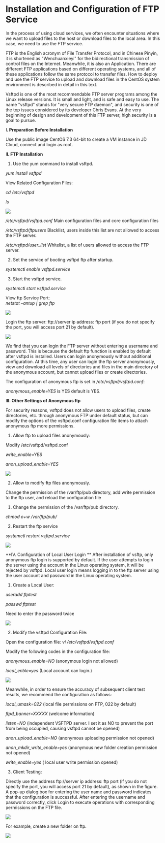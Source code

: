 # Installation and Configuration of FTP Service
In the process of using cloud services, we often encounter situations where we want to upload files to the host or download files to the local area. In this case, we need to use the FTP service.



FTP is the English acronym of File Transfer Protocol, and in Chinese Pinyin, it is shortened as "Wenchuanxieyi" for the bidirectional transmission of control files on the Internet. Meanwhile, it is also an Application. There are different FTP applications based on different operating systems, and all of these applications follow the same protocol to transfer files. How to deploy and use the FTP service to upload and download files in the CentOS system environment is described in detail in this text.



Vsftpd is one of the most recommendable FTP server programs among the Linux release versions. It is small and light, and is safe and easy to use. The name "vsftpd" stands for "very secure FTP daemon", and security is one of the top issues considered by its developer Chris Evans. At the very beginning of design and development of this FTP server, high security is a goal to pursue.

**I.  Preparation Before Installation**

Use the public image CentOS 7.3 64-bit to create a VM instance in JD Cloud, connect and login as root.

**II. FTP Installation**

1. Use the yum command to install vsftpd.

*yum install vsftpd*

View Related Configuration Files:

*cd /etc/vsftpd*

*ls*

![](https://github.com/jdcloudcom/cn/blob/edit/image/Elastic-Compute/Virtual-Machine/Linux/FTP%E6%9C%8D%E5%8A%A1%E7%9A%84%E5%AE%89%E8%A3%85%E4%B8%8E%E9%85%8D%E7%BD%AE01.png)

*/etc/vsftpd/vsftpd.conf*           Main configuration files and core configuration files

*/etc/vsftpd/ftpusers*               Blacklist, users inside this list are not allowed to access the FTP server.

*/etc/vsftpd/user_list*              Whitelist, a list of users allowed to access the FTP server.

2. Set the service of booting vsftpd ftp after startup.

*systemctl enable vsftpd.service*

3. Start the vsftpd service.

*systemctl start vsftpd.service*

View ftp Service Port:  
*netstat –antup | grep ftp*

![](https://github.com/jdcloudcom/cn/blob/edit/image/Elastic-Compute/Virtual-Machine/Linux/FTP%E6%9C%8D%E5%8A%A1%E7%9A%84%E5%AE%89%E8%A3%85%E4%B8%8E%E9%85%8D%E7%BD%AE02.png)

Login the ftp server: ftp://server ip address: ftp port (if you do not specify the port, you will access port 21 by default).

![](https://github.com/jdcloudcom/cn/blob/edit/image/Elastic-Compute/Virtual-Machine/Linux/FTP%E6%9C%8D%E5%8A%A1%E7%9A%84%E5%AE%89%E8%A3%85%E4%B8%8E%E9%85%8D%E7%BD%AE03.png)

We find that you can login the FTP server without entering a username and password. This is because the default ftp function is enabled by default after vsftpd is installed. Users can login anonymously without additional configuration. At this time, any user can login the ftp server anonymously, view and download all levels of directories and files in the main directory of the anonymous account, but cannot upload files or create directories.

The configuration of anonymous ftp is set in */etc/vsftpd/vsftpd.conf*:

*anonymous_enable=YES* is YES        default is YES.

**III. Other Settings of Anonymous ftp**

For security reasons, vsftpd does not allow users to upload files, create directories, etc. through anonymous FTP under default status, but can modify the options of the vsftpd.conf configuration file items to attach anonymous ftp more permissions.

1. Allow ftp to upload files anonymously:

Modify /etc/vsftpd/vsftpd.conf

*write_enable=YES*

*anon_upload_enable=YES*

![](https://github.com/jdcloudcom/cn/blob/edit/image/Elastic-Compute/Virtual-Machine/Linux/FTP%E6%9C%8D%E5%8A%A1%E7%9A%84%E5%AE%89%E8%A3%85%E4%B8%8E%E9%85%8D%E7%BD%AE04.png)

2. Allow to modify ftp files anonymously.

Change the permission of the /var/ftp/pub directory, add write permission to the ftp user, and reload the configuration file

1) Change the permission of the /var/ftp/pub directory.

*chmod o+w /var/ftp/pub/*

2) Restart the ftp service

*systemctl restart vsftpd.service*

![](https://github.com/jdcloudcom/cn/blob/edit/image/Elastic-Compute/Virtual-Machine/Linux/FTP%E6%9C%8D%E5%8A%A1%E7%9A%84%E5%AE%89%E8%A3%85%E4%B8%8E%E9%85%8D%E7%BD%AE05.png)

**IV. Configuration of Local User Login **
After installation of vsftp, only anonymous ftp login is supported by default. If the user attempts to login the server using the account in the Linux operating system, it will be rejected by vsftpd. Local user login means logging in to the ftp server using the user account and password in the Linux operating system.

1. Create a Local User:

*useradd ftptest*

*passwd ftptest*

Need to enter the password twice

![](https://github.com/jdcloudcom/cn/blob/edit/image/Elastic-Compute/Virtual-Machine/Linux/FTP%E6%9C%8D%E5%8A%A1%E7%9A%84%E5%AE%89%E8%A3%85%E4%B8%8E%E9%85%8D%E7%BD%AE06.png)

2. Modify the vsftpd Configuration File:

Open the configuration file: *vi /etc/vsftpd/vsftpd.conf*

Modify the following codes in the configuration file:

*anonymous_enable=NO* (anonymous login not allowed)

*local_enble=yes* (Local account can login.)

![](https://github.com/jdcloudcom/cn/blob/edit/image/Elastic-Compute/Virtual-Machine/Linux/FTP%E6%9C%8D%E5%8A%A1%E7%9A%84%E5%AE%89%E8%A3%85%E4%B8%8E%E9%85%8D%E7%BD%AE07.png)

Meanwhile, in order to ensure the accuracy of subsequent client test results, we recommend the configuration as follows:

*local_umask=022* (local file permissions on FTP, 022 by default)

*ftpd_banner=XXXXX* (welcome information)

*listen=NO* (independent VSFTPD server. I set it as NO to prevent the port from being occupied, causing vsftpd cannot be opened)

*anon_upload_enable=NO* (anonymous uploading permission not opened)

*anon_mkdir_write_enable=yes* (anonymous new folder creation permission not opened)

*write_enable=yes* ( local user write permission opened)

3. Client Testing:

Directly use the address ftp://server ip address: ftp port (if you do not specify the port, you will access port 21 by default), as shown in the figure. A pop-up dialog box for entering the user name and password indicates that the configuration is successful. After entering the username and password correctly, click Login to execute operations with corresponding permissions on the FTP file.

![](https://github.com/jdcloudcom/cn/blob/edit/image/Elastic-Compute/Virtual-Machine/Linux/FTP%E6%9C%8D%E5%8A%A1%E7%9A%84%E5%AE%89%E8%A3%85%E4%B8%8E%E9%85%8D%E7%BD%AE08.png)

For example, create a new folder on ftp.

![](https://github.com/jdcloudcom/cn/blob/edit/image/Elastic-Compute/Virtual-Machine/Linux/FTP%E6%9C%8D%E5%8A%A1%E7%9A%84%E5%AE%89%E8%A3%85%E4%B8%8E%E9%85%8D%E7%BD%AE09.png)
